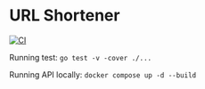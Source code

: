 # URL Shortener

[![CI](https://github.com/vancanhuit/url-shortener-api/actions/workflows/go.yml/badge.svg?branch=main)](https://github.com/vancanhuit/url-shortener-api/actions/workflows/go.yml)

Running test: `go test -v -cover ./...`

Running API locally: `docker compose up -d --build`
